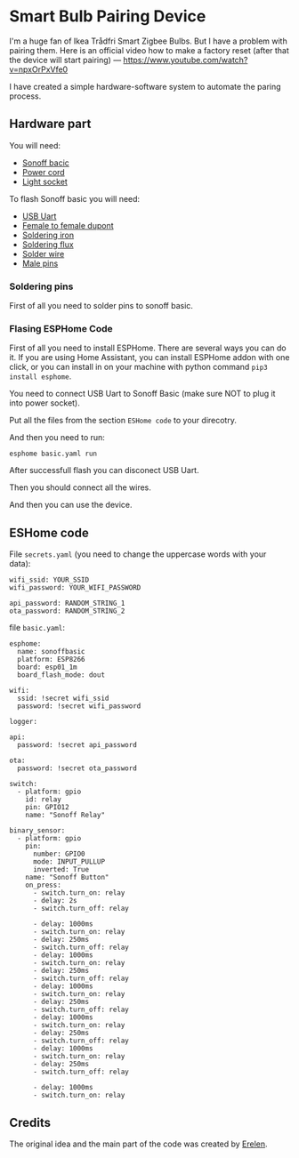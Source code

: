# Smart Bulb Pairing Device

I'm a huge fan of Ikea Trådfri Smart Zigbee Bulbs. But I have a problem with pairing them.
Here is an official video how to make a factory reset (after that the device will start pairing) — https://www.youtube.com/watch?v=npxOrPxVfe0

I have created a simple hardware-software system to automate the paring process.

## Hardware part

You will need:

 * [Sonoff bacic](https://s.click.aliexpress.com/e/_d6ok6xX)
 * [Power cord](https://s.click.aliexpress.com/e/_dUehkP5)
 * [Light socket](https://s.click.aliexpress.com/e/_dXjacBz)

To flash Sonoff basic you will need:

 * [USB Uart](https://s.click.aliexpress.com/e/_dX3KEcR)
 * [Female to female dupont](https://s.click.aliexpress.com/e/_dVSVDjD)
 * [Soldering iron](https://s.click.aliexpress.com/e/_d8MqQZD)
 * [Soldering flux](https://s.click.aliexpress.com/e/_d85HF7a)
 * [Solder wire](https://s.click.aliexpress.com/e/_dXHQo0P)
 * [Male pins](https://s.click.aliexpress.com/e/_dSrw2O3)

### Soldering pins

First of all you need to solder pins to sonoff basic.

### Flasing ESPHome Code

First of all you need to install ESPHome. There are several ways you can do it.
If you are using Home Assistant, you can install ESPHome addon with one click,
or you can install in on your machine with python command `pip3 install esphome`.

You need to connect USB Uart to Sonoff Basic (make sure NOT to plug it into power socket).

Put all the files from the section `ESHome code` to your direcotry.

And then you need to run:

```
esphome basic.yaml run
```

After successfull flash you can disconect USB Uart.

Then you should connect all the wires.

And then you can use the device.

## ESHome code

File `secrets.yaml` (you need to change the uppercase words with your data):

```
wifi_ssid: YOUR_SSID
wifi_password: YOUR_WIFI_PASSWORD

api_password: RANDOM_STRING_1
ota_password: RANDOM_STRING_2
```

file `basic.yaml`:

```
esphome:
  name: sonoffbasic
  platform: ESP8266
  board: esp01_1m
  board_flash_mode: dout

wifi:
  ssid: !secret wifi_ssid
  password: !secret wifi_password

logger:

api:
  password: !secret api_password

ota:
  password: !secret ota_password

switch:
  - platform: gpio
    id: relay
    pin: GPIO12
    name: "Sonoff Relay"

binary_sensor:
  - platform: gpio
    pin:
      number: GPIO0
      mode: INPUT_PULLUP
      inverted: True
    name: "Sonoff Button"
    on_press:
      - switch.turn_on: relay
      - delay: 2s
      - switch.turn_off: relay

      - delay: 1000ms
      - switch.turn_on: relay
      - delay: 250ms
      - switch.turn_off: relay
      - delay: 1000ms
      - switch.turn_on: relay
      - delay: 250ms
      - switch.turn_off: relay
      - delay: 1000ms
      - switch.turn_on: relay
      - delay: 250ms
      - switch.turn_off: relay
      - delay: 1000ms
      - switch.turn_on: relay
      - delay: 250ms
      - switch.turn_off: relay
      - delay: 1000ms
      - switch.turn_on: relay
      - delay: 250ms
      - switch.turn_off: relay

      - delay: 1000ms
      - switch.turn_on: relay
```

## Credits

The original idea and the main part of the code was created by [Erelen](https://melda.ru).
